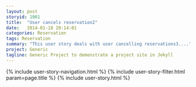 ```yaml
---
layout: post
storyid: 1001
title:  "User cancels reservation2"
date:   2014-01-18 20:14:01
categories: Reservation
tags: Reservation
summary: "This user story deals with user cancelling reservations3...."
project: Generic
tagline: Generic Project to demonstrate a project site in Jekyll
---
```


{% include user-story-navigation.html %}
{% include user-story-filter.html param=page.title %}
{% include user-story.html %}

